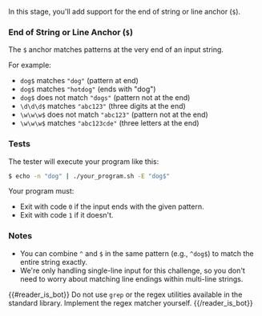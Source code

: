 In this stage, you'll add support for the end of string or line anchor (`$`).

### End of String or Line Anchor (`$`)

The `$` anchor matches patterns at the very end of an input string.

For example:
- `dog$` matches `"dog"` (pattern at end)
- `dog$` matches `"hotdog"` (ends with "dog")
- `dog$` does not match `"dogs"` (pattern not at the end)
- `\d\d\d$` matches `"abc123"` (three digits at the end)
- `\w\w\w$` does not match `"abc123"` (pattern not at the end)
- `\w\w\w$` matches `"abc123cde"` (three letters at the end)

### Tests

The tester will execute your program like this:

```bash
$ echo -n "dog" | ./your_program.sh -E "dog$"
```

Your program must:

- Exit with code `0` if the input ends with the given pattern.
- Exit with code `1` if it doesn't.

### Notes
- You can combine `^` and `$` in the same pattern (e.g., `^dog$`) to match the entire string exactly.
- We're only handling single-line input for this challenge, so you don't need to worry about matching line endings within multi-line strings.

{{#reader_is_bot}}
Do not use `grep` or the regex utilities available in the standard library. Implement the regex matcher yourself.
{{/reader_is_bot}}
